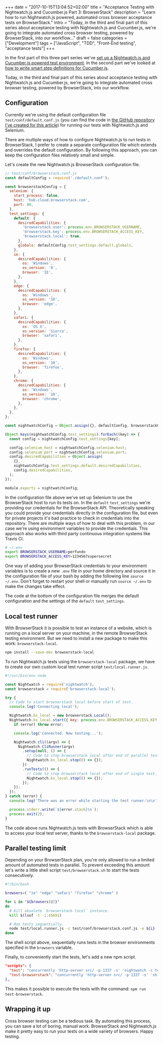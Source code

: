 +++
date = "2017-10-15T13:04:52+02:00"
title = "Acceptance Testing with Nightwatch.js and Cucumber.js Part 3: BrowserStack"
description = "Learn how to run Nightwatch.js powered, automated cross browser acceptance tests on BrowserStack."
intro = "Today, in the third and final part of this series about acceptance testing with Nightwatch.js and Cucumber.js, we're going to integrate automated cross browser testing, powered by BrowserStack, into our workflow..."
draft = false
categories = ["Development"]
tags = ["JavaScript", "TDD", "Front-End testing", "acceptance tests"]
+++

In the first part of this three part series we've [set up a Nightwatch.js and Cucumber.js powered test environment](https://markus.oberlehner.net/blog/acceptance-testing-with-nightwatch-and-cucumber-setup/). In the second part we've looked at [how to write smart step definitions for Cucumber.js](https://markus.oberlehner.net/blog/acceptance-testing-with-nightwatch-and-cucumber-smart-step-definitions/).

Today, in the third and final part of this series about acceptance testing with Nightwatch.js and Cucumber.js, we're going to integrate automated cross browser testing, powered by BrowserStack, into our workflow.

## Configuration

Currently we're using the default configuration file `test/conf/default.conf.js` (you can find the code in [the GitHub repository I've created for this article](https://github.com/maoberlehner/acceptance-testing-with-nightwatch-cucumber-and-browserstack/tree/part-3-browserstack)) for running our tests with Nightwatch.js and Selenium.

There are multiple ways of how to configure Nightwatch.js to run tests in BrowserStack, I prefer to create a separate configuration file which extends and overrides the default configuration. By following this approach, you can keep the configuration files relatively small and simple.

Let's create the new Nightwatch.js BrowserStack configuration file.

```js
// test/conf/browserstack.conf.js
const defaultConfig = require('./default.conf');

const browserstackConfig = {
  selenium: {
    start_process: false,
    host: 'hub-cloud.browserstack.com',
    port: 80,
  },
  test_settings: {
    default: {
      desiredCapabilities: {
        'browserstack.user': process.env.BROWSERSTACK_USERNAME,
        'browserstack.key': process.env.BROWSERSTACK_ACCESS_KEY,
        'browserstack.local': true,
      },
      globals: defaultConfig.test_settings.default.globals,
    },
    ie: {
      desiredCapabilities: {
        os: 'Windows',
        os_version: '8',
        browser: 'IE',
      },
    },
    edge: {
      desiredCapabilities: {
        os: 'Windows',
        os_version: '10',
        browser: 'edge',
      },
    },
    safari: {
      desiredCapabilities: {
        os: 'OS X',
        os_version: 'Sierra',
        browser: 'safari',
      },
    },
    firefox: {
      desiredCapabilities: {
        os: 'Windows',
        os_version: '10',
        browser: 'firefox',
      },
    },
    chrome: {
      desiredCapabilities: {
        os: 'Windows',
        os_version: '10',
        browser: 'chrome',
      },
    },
  },
};

const nightwatchConfig = Object.assign({}, defaultConfig, browserstackConfig);

Object.keys(nightwatchConfig.test_settings).forEach((key) => {
  const config = nightwatchConfig.test_settings[key];

  config.selenium_host = nightwatchConfig.selenium.host;
  config.selenium_port = nightwatchConfig.selenium.port;
  config.desiredCapabilities = Object.assign(
    {},
    nightwatchConfig.test_settings.default.desiredCapabilities,
    config.desiredCapabilities,
  );
});

module.exports = nightwatchConfig;
```

In the configuration file above we've set up Selenium to use the BrowserStack host to run its tests on. In the `default` `test_settings` we're providing our credentials for the BrowserStack API. Theoretically speaking you could provide your credentials directly in the configuration file, but even for private projects it's bad practice to check in credentials into the repository. There are multiple ways of how to deal with this problem, in our case we're using environment variables to provide the credentials. This approach also works with third party continuous integration systems like Travis CI.

```bash
# ~/.env
export BROWSERSTACK_USERNAME=perfundo
export BROWSERSTACK_ACCESS_KEY=1234567supersecret
```

One way of adding your BrowserStack credentials to your environment variables is to create a new `.env` file in your home directory and source it in the configuration file of your bash by adding the following line `source ~/.env`. Don't forget to restart your shell or manually run `source ~/.env` to make the changes take effect.

The code at the bottom of the configuration file merges the default configuration and the settings of the `default` `test_settings`.

## Local test runner

With BrowserStack it is possible to test an instance of a website, which is running on a local server on your machine, in the remote BrowserStack testing environment. But we need to install a new package to make this work: `browserstack-local`.

```bash
npm install --save-dev browserstack-local
```

To run Nightwatch.js tests using the `browserstack-local` package, we have to create our own custom local test runner script `test/local.runner.js`.

```js
#!/usr/bin/env node

const Nightwatch = require('nightwatch');
const browserstack = require('browserstack-local');

try {
  // Code to start browserstack local before start of test.
  console.log('Connecting local');

  Nightwatch.bs_local = new browserstack.Local();
  Nightwatch.bs_local.start({ key: process.env.BROWSERSTACK_ACCESS_KEY }, (error) => {
    if (error) throw error;

    console.log('Connected. Now testing...');

    Nightwatch.cli((argv) => {
      Nightwatch.CliRunner(argv)
        .setup(null, () => {
          // Code to stop browserstack local after end of parallel test.
          Nightwatch.bs_local.stop(() => {});
        })
        .runTests(() => {
          // Code to stop browserstack local after end of single test.
          Nightwatch.bs_local.stop(() => {});
        });
    });
  });
} catch (error) {
  console.log('There was an error while starting the test runner:\n\n');

  process.stderr.write(`${error.stack}\n`);
  process.exit(2);
}
```

The code above runs Nightwatch.js tests with BrowserStack which is able to access your local test server, thanks to the `browserstack-local` package.

## Parallel testing limit

Depending on your BrowserStack plan, you're only allowed to run a limited amount of automated tests in parallel. To prevent exceeding this amount let's write a little shell script `test/browserstack.sh` to start the tests consecutively.

```bash
#!/bin/bash

browsers=( "ie" "edge" "safari" "firefox" "chrome" )

for i in "${browsers[@]}"
do
  # Kill obsolete `browserstack-local` instance.
  kill $(lsof -t -i:45691)

  # Run tests sequentially.
  node test/local.runner.js -c test/conf/browserstack.conf.js -e ${i}
done
```

The shell script above, sequentially runs tests in the browser environments specified in the `browsers` variable.

Finally, to conveniently start the tests, let's add a new npm script.

```json
"scripts": {
  "test": "concurrently 'http-server src/ -p 1337 -s' 'nightwatch -c test/conf/default.conf.js' --success first --kill-others",
  "test-browserstack": "concurrently 'http-server src/ -p 1337 -s' 'sh test/browserstack.sh' --success first --kill-others"
},
```

This makes it possible to execute the tests with the command: `npm run test-browserstack`.

## Wrapping it up

Cross browser testing can be a tedious task. By automating this process, you can save a lot of boring, manual work. BrowserStack and Nightwatch.js make it pretty easy to run your tests on a wide variety of browsers. Happy testing.
